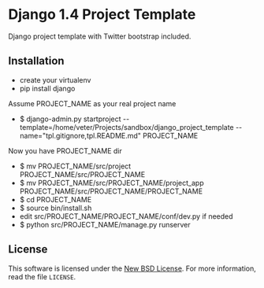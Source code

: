 # Django 1.4 Project Template #

Django project template with Twitter bootstrap included.

## Installation ##

- сreate your virtualenv
- pip install django

Assume PROJECT_NAME as your real project name  

- $ django-admin.py startproject --template=/home/veter/Projects/sandbox/django_project_template --name="tpl.gitignore,tpl.README.md" PROJECT_NAME

Now you have PROJECT_NAME dir

- $ mv PROJECT_NAME/src/project PROJECT_NAME/src/PROJECT_NAME
- $ mv PROJECT_NAME/src/PROJECT_NAME/project_app PROJECT_NAME/src/PROJECT_NAME/PROJECT_NAME
- $ cd PROJECT_NAME
- $ source bin/install.sh
- edit src/PROJECT_NAME/PROJECT_NAME/conf/dev.py if needed
- $ python src/PROJECT_NAME/manage.py runserver

## License ##

This software is licensed under the [New BSD License][BSD]. For more
information, read the file ``LICENSE``.

[BSD]: http://opensource.org/licenses/BSD-3-Clause
